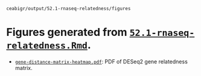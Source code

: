 `ceabigr/output/52.1-rnaseq-relatedness/figures`

# Figures generated from [`52.1-rnaseq-relatedness.Rmd`](https://github.com/sr320/ceabigr/tree/main/code/52.1-rnaseq-relatedness.Rmd).

- [`gene-distance-matrix-heatmap.pdf`](https://github.com/sr320/ceabigr/tree/main/output/52.1-rnaseq-relatedness/figures/gene-distance-matrix-heatmap.pdf): PDF of DESeq2 gene relatedness matrix.